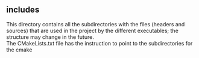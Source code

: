 ## includes
This directory contains all the subdirectories with the files (headers and sources) that are used in the project by the different executables; the structure may change in the future.  
The CMakeLists.txt file has the instruction to point to the subdirectories for the cmake